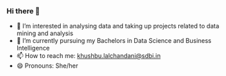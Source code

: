 ### Hi there 👋

- 👀 I’m interested in analysing data and taking up projects related to data mining and analysis
- 🌱 I’m currently pursuing my Bachelors in Data Science and Business Intelligence
- 📫 How to reach me: khushbu.lalchandani@sdbi.in
- 😄 Pronouns: She/her

